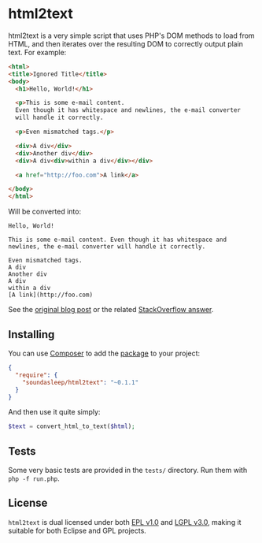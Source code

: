 html2text
=========

html2text is a very simple script that uses PHP's DOM methods to load from HTML, and then iterates over the resulting DOM to correctly output plain text. For example:

```html
<html>
<title>Ignored Title</title>
<body>
  <h1>Hello, World!</h1>

  <p>This is some e-mail content.
  Even though it has whitespace and newlines, the e-mail converter
  will handle it correctly.

  <p>Even mismatched tags.</p>

  <div>A div</div>
  <div>Another div</div>
  <div>A div<div>within a div</div></div>

  <a href="http://foo.com">A link</a>

</body>
</html>
```

Will be converted into:

```text
Hello, World!

This is some e-mail content. Even though it has whitespace and newlines, the e-mail converter will handle it correctly.

Even mismatched tags.
A div
Another div
A div
within a div
[A link](http://foo.com)
```

See the [original blog post](http://journals.jevon.org/users/jevon-phd/entry/19818) or the related [StackOverflow answer](http://stackoverflow.com/a/2564472/39531).

## Installing

You can use [Composer](http://getcomposer.org/) to add the [package](https://packagist.org/packages/soundasleep/html2text) to your project:

```json
{
  "require": {
    "soundasleep/html2text": "~0.1.1"
  }
}
```

And then use it quite simply:

```php
$text = convert_html_to_text($html);
```

## Tests

Some very basic tests are provided in the `tests/` directory. Run them with `php -f run.php`.

## License

`html2text` is dual licensed under both [EPL v1.0](https://www.eclipse.org/legal/epl-v10.html) and [LGPL v3.0](http://www.gnu.org/licenses/lgpl.html), making it suitable for both Eclipse and GPL projects.
